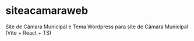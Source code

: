 # siteacamaraweb
Site de Câmara Municipal e Tema Wordpress para site de Câmara Municipal (Vite + React + TS)
